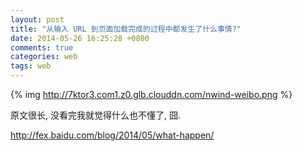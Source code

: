 ```yaml
---
layout: post
title: "从输入 URL 到页面加载完成的过程中都发生了什么事情?"
date: 2014-05-26 16:25:28 +0800
comments: true
categories: web
tags: web
---
```

{% img http://7ktor3.com1.z0.glb.clouddn.com/nwind-weibo.png %}

原文很长, 没看完我就觉得什么也不懂了, 囧.

<http://fex.baidu.com/blog/2014/05/what-happen/>
